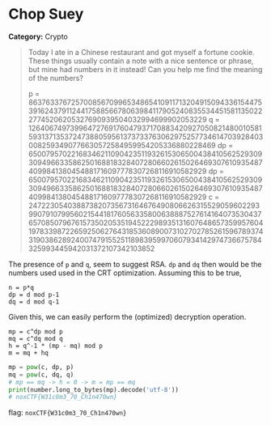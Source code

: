 # Chop Suey
**Category:** Crypto
> Today I ate in a Chinese restaurant and got myself a fortune cookie. These things usually contain a note with a nice sentence or phrase, but mine had numbers in it instead! Can you help me find the meaning of the numbers?
> 
> p = 8637633767257008567099653486541091171320491509433615447539162437911244175885667806398411790524083553445158113502227745206205327690939504032994699902053229
> q = 12640674973996472769176047937170883420927050821480010581593137135372473880595613737337630629752577346147039284030082593490776630572584959954205336880228469
> dp = 6500795702216834621109042351193261530650043841056252930930949663358625016881832840728066026150264693076109354874099841380454881716097778307268116910582929
> dp = 6500795702216834621109042351193261530650043841056252930930949663358625016881832840728066026150264693076109354874099841380454881716097778307268116910582929
> c = 24722305403887382073567316467649080662631552905960229399079107995602154418176056335800638887527614164073530437657085079676157350205351945222989351316076486573599576041978339872265925062764318536089007310270278526159678937431903862892400747915525118983959970607934142974736675784325993445942031372107342103852

The presence of `p` and `q`, seem to suggest RSA. `dp` and `dq` then would be
the numbers used used in the CRT optimization. Assuming this to be true,

	n = p*q
	dp = d mod p-1
	dq = d mod q-1

Given this, we can easily perform the (optimized) decryption operation.

	mp = c^dp mod p
	mq = c^dq mod q
	h = q^-1 * (mp - mq) mod p
	m = mq + hq

```python
mp = pow(c, dp, p)
mq = pow(c, dq, q)
# mp == mq -> h = 0 -> m = mp == mq
print(number.long_to_bytes(mp).decode('utf-8'))
# noxCTF{W31c0m3_70_Ch1n470wn}
```

flag: `noxCTF{W31c0m3_70_Ch1n470wn}`
